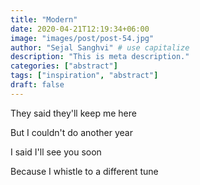 ```yaml
---
title: "Modern"
date: 2020-04-21T12:19:34+06:00
image: "images/post/post-54.jpg"
author: "Sejal Sanghvi" # use capitalize
description: "This is meta description."
categories: ["abstract"]
tags: ["inspiration", "abstract"]
draft: false
---
```

They said they'll keep me here

But I couldn't do another year

I said I'll see you soon

Because I whistle to a different tune